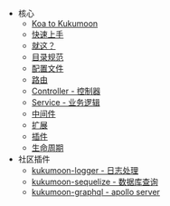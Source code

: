 - <span class="iconfont icon-atom"></span> 核心
  - [<span class="iconfont icon-fly"></span> Koa to Kukumoon](/)
  - [<span class="iconfont icon-install"></span> 快速上手](guide/installation.md)
  - [<span class="iconfont icon-wxapp"></span> 就这？](guide/preparatory.md)
  - [<span class="iconfont icon-component"></span> 目录规范](guide/struct.md)
  - [<span class="iconfont icon-page"></span> 配置文件](guide/config.md)
  - [<span class="iconfont icon-router"></span> 路由](guide/router.md)
  - [<span class="iconfont icon-matrix"></span> Controller - 控制器](guide/controller.md)
  - [<span class="iconfont icon-mix"></span> Service - 业务逻辑](guide/service.md)
  - [<span class="iconfont icon-discord"></span> 中间件](guide/middleware.md)
  - [<span class="iconfont icon-file"></span> 扩展](guide/extension.md)
  - [<span class="iconfont icon-plugin"></span> 插件](guide/plugin.md)
  - [<span class="iconfont icon-satellite"></span> 生命周期](guide/lifecycle.md)
- <span class="iconfont icon-plugin"></span> 社区插件
    - [kukumoon-logger - 日志处理](plugin/kukumoon-logger.md)
    - [kukumoon-sequelize - 数据库查询](plugin/kukumoon-sequelize.md)
    - [kukumoon-graphql - apollo server](plugin/kukumoon-graphql.md)
